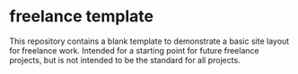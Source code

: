 # freelance template

This repository contains a blank template to demonstrate a basic site layout for freelance work. Intended for a starting point for future freelance projects, but is not intended to be the standard for all projects.
